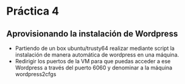 # Práctica 4

## Aprovisionando la instalación de Wordpress

- Partiendo de un box ubuntu/trusty64 realizar mediante script la instalación de manera automática de wordpress en una máquina.
- Redirigir los puertos de la VM para que puedas acceder a ese Wordpress a través del puerto 6060 y denominar a la máquina wordpress2cfgs

